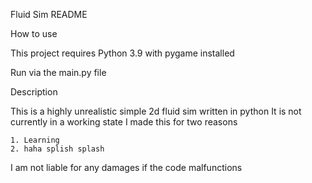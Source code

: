 Fluid Sim README

How to use

  This project requires Python 3.9 with pygame installed
  
  Run via the main.py file

Description

  This is a highly unrealistic simple 2d fluid sim written in python
  It is not currently in a working state
  I made this for two reasons
  
    1. Learning
    2. haha splish splash
  
I am not liable for any damages if the code malfunctions
